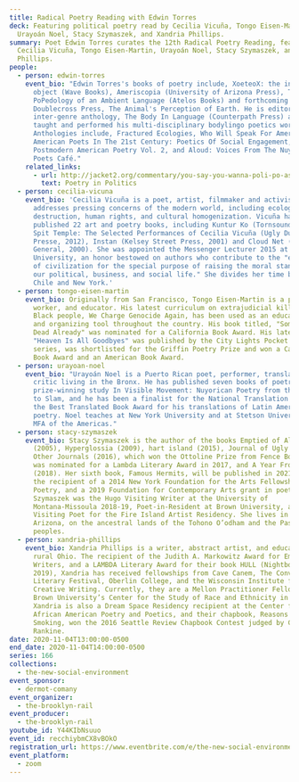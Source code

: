 ```yaml
---
title: Radical Poetry Reading with Edwin Torres
deck: Featuring political poetry read by Cecilia Vicuña, Tongo Eisen-Martin,
  Urayoán Noel, Stacy Szymaszek, and Xandria Phillips.
summary: Poet Edwin Torres curates the 12th Radical Poetry Reading, featuring
  Cecilia Vicuña, Tongo Eisen-Martin, Urayoán Noel, Stacy Szymaszek, and Xandria
  Phillips.
people:
  - person: edwin-torres
    event_bio: "Edwin Torres's books of poetry include, XoeteoX: the infinite word
      object (Wave Books), Ameriscopia (University of Arizona Press), The
      PoPedology of an Ambient Language (Atelos Books) and forthcoming from
      Doublecross Press, The Animal's Perception of Earth. He is editor of the
      inter-genre anthology, The Body In Language (Counterpath Press) and has
      taught and performed his multi-disciplinary bodylingo poetics worldwide.
      Anthologies include, Fractured Ecologies, Who Will Speak For America,
      American Poets In The 21st Century: Poetics Of Social Engagement,
      Postmodern American Poetry Vol. 2, and Aloud: Voices From The Nuyorican
      Poets Café."
    related_links:
      - url: http://jacket2.org/commentary/you-say-you-wanna-poli-po-asis-poetry-and-politics
        text: Poetry in Politics
  - person: cecilia-vicuna
    event_bio: 'Cecilia Vicuña is a poet, artist, filmmaker and activist. Her work
      addresses pressing concerns of the modern world, including ecological
      destruction, human rights, and cultural homogenization. Vicuña has
      published 22 art and poetry books, including Kuntur Ko (Tornsound, 2015),
      Spit Temple: The Selected Performances of Cecilia Vicuña (Ugly Duckling
      Presse, 2012), Instan (Kelsey Street Press, 2001) and Cloud Net (Art in
      General, 2000). She was appointed the Messenger Lecturer 2015 at Cornell
      University, an honor bestowed on authors who contribute to the "evolution
      of civilization for the special purpose of raising the moral standard of
      our political, business, and social life." She divides her time between
      Chile and New York.'
  - person: tongo-eisen-martin
    event_bio: Originally from San Francisco, Tongo Eisen-Martin is a poet, movement
      worker, and educator. His latest curriculum on extrajudicial killing of
      Black people, We Charge Genocide Again, has been used as an educational
      and organizing tool throughout the country. His book titled, "Someone's
      Dead Already" was nominated for a California Book Award. His latest book
      "Heaven Is All Goodbyes" was published by the City Lights Pocket Poets
      series, was shortlisted for the Griffin Poetry Prize and won a California
      Book Award and an American Book Award.
  - person: urayoan-noel
    event_bio: "Urayoán Noel is a Puerto Rican poet, performer, translator, and
      critic living in the Bronx. He has published seven books of poetry and the
      prize-winning study In Visible Movement: Nuyorican Poetry from the Sixties
      to Slam, and he has been a finalist for the National Translation Award and
      the Best Translated Book Award for his translations of Latin American
      poetry. Noel teaches at New York University and at Stetson University’s
      MFA of the Americas."
  - person: stacy-szymaszek
    event_bio: Stacy Szymaszek is the author of the books Emptied of All Ships
      (2005), Hyperglossia (2009), hart island (2015), Journal of Ugly Sites and
      Other Journals (2016), which won the Ottoline Prize from Fence Books and
      was nominated for a Lambda Literary Award in 2017, and A Year From Today
      (2018). Her sixth book, Famous Hermits, will be published in 2021. She is
      the recipient of a 2014 New York Foundation for the Arts Fellowship in
      Poetry, and a 2019 Foundation for Contemporary Arts grant in poetry.
      Szymaszek was the Hugo Visiting Writer at the University of
      Montana-Missoula 2018-19, Poet-in-Resident at Brown University, and
      Visiting Poet for the Fire Island Artist Residency. She lives in Tucson,
      Arizona, on the ancestral lands of the Tohono O’odham and the Pascua Yaqui
      peoples.
  - person: xandria-phillips
    event_bio: Xandria Phillips is a writer, abstract artist, and educator from
      rural Ohio. The recipient of the Judith A. Markowitz Award for Emerging
      Writers, and a LAMBDA Literary Award for their book HULL (Nightboat Books
      2019), Xandria has received fellowships from Cave Canem, The Conversation
      Literary Festival, Oberlin College, and the Wisconsin Institute for
      Creative Writing. Currently, they are a Mellon Practitioner Fellow at
      Brown University’s Center for the Study of Race and Ethnicity in America.
      Xandria is also a Dream Space Residency recipient at the Center for
      African American Poetry and Poetics, and their chapbook, Reasons for
      Smoking, won the 2016 Seattle Review Chapbook Contest judged by Claudia
      Rankine.
date: 2020-11-04T13:00:00-0500
end_date: 2020-11-04T14:00:00-0500
series: 166
collections:
  - the-new-social-environment
event_sponsor:
  - dermot-comany
event_organizer:
  - the-brooklyn-rail
event_producer:
  - the-brooklyn-rail
youtube_id: Y44KIbNsuuo
event_id: recchiybmCX8vBOkO
registration_url: https://www.eventbrite.com/e/the-new-social-environment-166-radical-poetry-with-edwin-torres-tickets-127479475543
event_platform:
  - zoom
---
```

